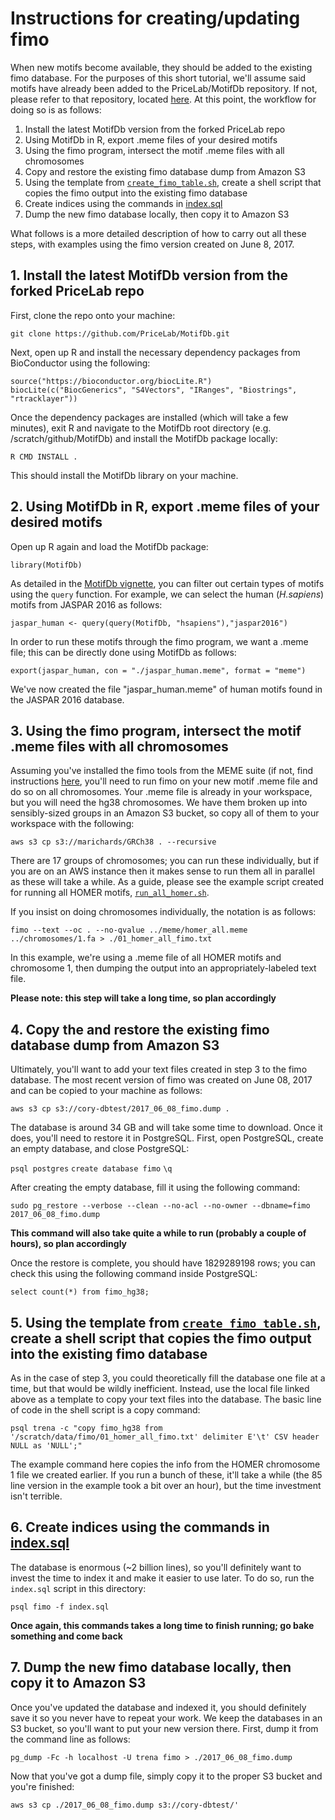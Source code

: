 # Instructions for creating/updating fimo

When new motifs become available, they should be added to the existing fimo database. For the purposes of this short tutorial, we'll assume said motifs have already been added to the PriceLab/MotifDb repository. If not, please refer to that repository, located [here](https://github.com/PriceLab/MotifDb). At this point, the workflow for doing so is as follows:

1. Install the latest MotifDb version from the forked PriceLab repo
2. Using MotifDb in R, export .meme files of your desired motifs
3. Using the fimo program, intersect the motif .meme files with all chromosomes
4. Copy and restore the existing fimo database dump from Amazon S3
5. Using the template from [`create_fimo_table.sh`](https://github.com/PriceLab/BDDS/blob/master/trenadb/fimo/create_fimo_table.sh), create a shell script that copies the fimo output into the existing fimo database
6. Create indices using the commands in [index.sql](https://github.com/PriceLab/BDDS/blob/master/trenadb/fimo/index.sql)
7. Dump the new fimo database locally, then copy it to Amazon S3

What follows is a more detailed description of how to carry out all these steps, with examples using the fimo version created on June 8, 2017. 

## 1. Install the latest MotifDb version from the forked PriceLab repo

First, clone the repo onto your machine:

`git clone https://github.com/PriceLab/MotifDb.git`

Next, open up R and install the necessary dependency packages from BioConductor using the following:

`source("https://bioconductor.org/biocLite.R")`
`biocLite(c("BiocGenerics", "S4Vectors", "IRanges", "Biostrings", "rtracklayer"))`

Once the dependency packages are installed (which will take a few minutes), exit R and navigate to the MotifDb root directory (e.g. /scratch/github/MotifDb) and install the MotifDb package locally:

`R CMD INSTALL .`

This should install the MotifDb library on your machine. 

## 2. Using MotifDb in R, export .meme files of your desired motifs

Open up R again and load the MotifDb package:

`library(MotifDb)`

As detailed in the [MotifDb vignette](http://bioconductor.org/packages/release/bioc/vignettes/MotifDb/inst/doc/MotifDb.pdf), you can filter out certain types of motifs using the `query` function. For example, we can select the human (*H.sapiens*) motifs from JASPAR 2016 as follows:

`jaspar_human <- query(query(MotifDb, "hsapiens"),"jaspar2016")`

In order to run these motifs through the fimo program, we want a .meme file; this can be directly done using MotifDb as follows:

`export(jaspar_human, con = "./jaspar_human.meme", format = "meme")`

We've now created the file "jaspar_human.meme" of human motifs found in the JASPAR 2016 database. 

## 3. Using the fimo program, intersect the motif .meme files with all chromosomes

Assuming you've installed the fimo tools from the MEME suite (if not, find instructions [here](http://meme-suite.org/doc/install.html?man_type=web), you'll need to run fimo on your new motif .meme file and do so on all chromosomes. Your .meme file is already in your workspace, but you will need the hg38 chromosomes. We have them broken up into sensibly-sized groups in an Amazon S3 bucket, so copy all of them to your workspace with the following:

`aws s3 cp s3://marichards/GRCh38 . --recursive`

There are 17 groups of chromosomes; you can run these individually, but if you are on an AWS instance then it makes sense to run them all in parallel as these will take a while. As a guide, please see the example script created for running all HOMER motifs, [`run_all_homer.sh`](https://github.com/PriceLab/BDDS/blob/master/trenadb/fimo/run_all_homer.sh). 

If you insist on doing chromosomes individually, the notation is as follows:

`fimo --text --oc . --no-qvalue ../meme/homer_all.meme ../chromosomes/1.fa > ./01_homer_all_fimo.txt`

In this example, we're using a .meme file of all HOMER motifs and chromosome 1, then dumping the output into an appropriately-labeled text file.

**Please note: this step will take a long time, so plan accordingly**

## 4. Copy the and restore the existing fimo database dump from Amazon S3

Ultimately, you'll want to add your text files created in step 3 to the fimo database. The most recent version of fimo was created on June 08, 2017 and can be copied to your machine as follows:

`aws s3 cp s3://cory-dbtest/2017_06_08_fimo.dump .`

The database is around 34 GB and will take some time to download. Once it does, you'll need to restore it in PostgreSQL. First, open PostgreSQL, create an empty database, and close PostgreSQL:

`psql postgres`
`create database fimo`
`\q`

After creating the empty database, fill it using the following command:

`sudo pg_restore --verbose --clean --no-acl --no-owner --dbname=fimo 2017_06_08_fimo.dump`

**This command will also take quite a while to run (probably a couple of hours), so plan accordingly**

Once the restore is complete, you should have 1829289198 rows; you can check this using the following command inside PostgreSQL:

`select count(*) from fimo_hg38;`

## 5. Using the template from [`create_fimo_table.sh`](https://github.com/PriceLab/BDDS/blob/master/trenadb/fimo/create_fimo_table.sh), create a shell script that copies the fimo output into the existing fimo database

As in the case of step 3, you could theoretically fill the database one file at a time, but that would be wildly inefficient. Instead, use the local file linked above as a template to copy your text files into the database. The basic line of code in the shell script is a copy command:

`psql trena -c "copy fimo_hg38 from '/scratch/data/fimo/01_homer_all_fimo.txt' delimiter E'\t' CSV header NULL as 'NULL';"`

The example command here copies the info from the HOMER chromosome 1 file we created earlier. If you run a bunch of these, it'll take a while (the 85 line version in the example took a bit over an hour), but the time investment isn't terrible. 

## 6. Create indices using the commands in [index.sql](https://github.com/PriceLab/BDDS/blob/master/trenadb/fimo/index.sql)

The database is enormous (~2 billion lines), so you'll definitely want to invest the time to index it and make it easier to use later. To do so, run the `index.sql` script in this directory:

`psql fimo -f index.sql`

**Once again, this commands takes a long time to finish running; go bake something and come back**

## 7. Dump the new fimo database locally, then copy it to Amazon S3

Once you've updated the database and indexed it, you should definitely save it so you never have to repeat your work. We keep the databases in an S3 bucket, so you'll want to put your new version there. First, dump it from the command line as follows:

`pg_dump -Fc -h localhost -U trena fimo > ./2017_06_08_fimo.dump`

Now that you've got a dump file, simply copy it to the proper S3 bucket and you're finished:

`aws s3 cp ./2017_06_08_fimo.dump s3://cory-dbtest/'`

